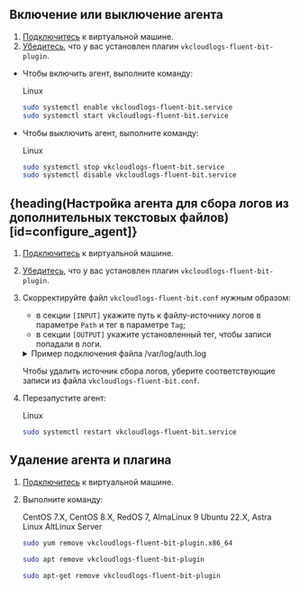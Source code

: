 ## Включение или выключение агента

1. [Подключитесь](/ru/computing/iaas/service-management/vm/vm-connect/) к виртуальной машине.
1. [Убедитесь](../connect-plugin/), что у вас установлен плагин `vkcloudlogs-fluent-bit-plugin`.

- Чтобы включить агент, выполните команду:

  <tabs>
  <tablist>
  <tab>Linux</tab>
  </tablist>
  <tabpanel>

  ```bash
  sudo systemctl enable vkcloudlogs-fluent-bit.service
  sudo systemctl start vkcloudlogs-fluent-bit.service
  ```

  </tabpanel>
  </tabs>

- Чтобы выключить агент, выполните команду:

  <tabs>
  <tablist>
  <tab>Linux</tab>
  </tablist>
  <tabpanel>

  ```bash
  sudo systemctl stop vkcloudlogs-fluent-bit.service
  sudo systemctl disable vkcloudlogs-fluent-bit.service
  ```

  </tabpanel>
  </tabs>

## {heading(Настройка агента для сбора логов из дополнительных текстовых файлов)[id=configure_agent]}

1. [Подключитесь](/ru/computing/iaas/service-management/vm/vm-connect/) к виртуальной машине.
1. [Убедитесь](../connect-plugin/), что у вас установлен плагин `vkcloudlogs-fluent-bit-plugin`.
1. Скорректируйте файл `vkcloudlogs-fluent-bit.conf` нужным образом:

   - в секции `[INPUT]` укажите путь к файлу-источнику логов в параметре `Path` и тег в параметре `Tag`;
   - в секции `[OUTPUT]` укажите установленный тег, чтобы записи попадали в логи.

   <details>
    <summary>Пример подключения файла /var/log/auth.log</summary>

   ```ini
   [INPUT]
      Name             tail
      Path             /var/log/auth.log
      Skip_Empty_Lines On
      Tag              vkcloudlogs.tail.auth.log

   [OUTPUT]
      Name              vkcloudlogs
      Match             vkcloudlogs.tail.*
      auth_url          https://infra.mail.ru:35357/v3/
      server_host_port  cloudlogs.mcs.mail.ru:443
      user_id           user1
      password          pwd12345
      project_id        XXXX000XXXX00
   ```

   </details>

   <info>

   Чтобы удалить источник сбора логов, уберите соответствующие записи из файла `vkcloudlogs-fluent-bit.conf`.

   </info>

1. Перезапустите агент:

   <tabs>
   <tablist>
   <tab>Linux</tab>
   </tablist>
   <tabpanel>

   ```bash
   sudo systemctl restart vkcloudlogs-fluent-bit.service
   ```

   </tabpanel>
   </tabs>

## Удаление агента и плагина

1. [Подключитесь](/ru/computing/iaas/service-management/vm/vm-connect/) к виртуальной машине.
1. Выполните команду:

   <tabs>
   <tablist>
   <tab>CentOS 7.X, CentOS 8.X, RedOS 7, AlmaLinux 9</tab>
   <tab>Ubuntu 22.X, Astra Linux</tab>
   <tab>AltLinux Server</tab>
   </tablist>
   <tabpanel>

   ```bash
   sudo yum remove vkcloudlogs-fluent-bit-plugin.x86_64
   ```

   </tabpanel>
   <tabpanel>

   ```bash
   sudo apt remove vkcloudlogs-fluent-bit-plugin
   ```

   </tabpanel>
   <tabpanel>

   ```bash
   sudo apt-get remove vkcloudlogs-fluent-bit-plugin
   ```

   </tabpanel>
   </tabs>
